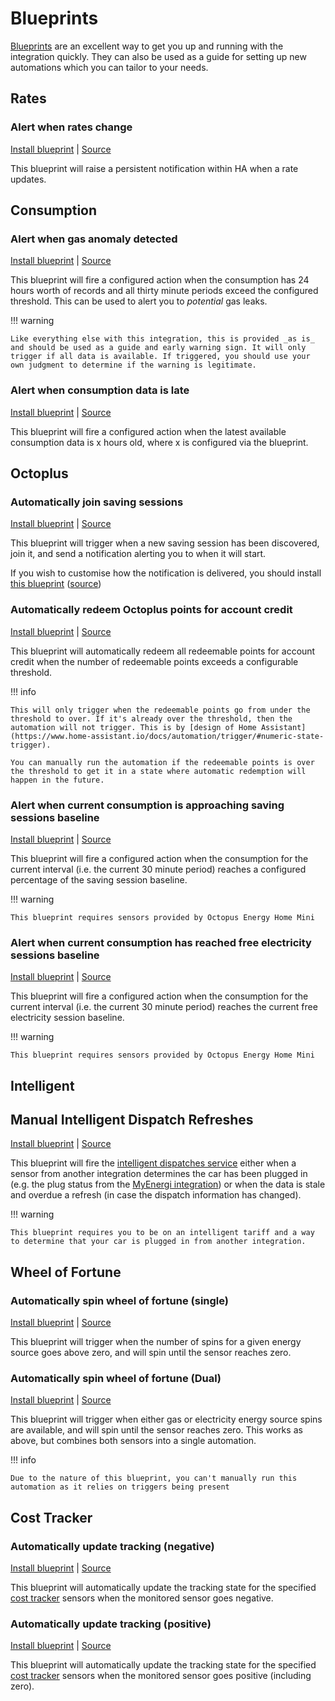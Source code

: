 # Blueprints

[Blueprints](https://www.home-assistant.io/docs/automation/using_blueprints/) are an excellent way to get you up and running with the integration quickly. They can also be used as a guide for setting up new automations which you can tailor to your needs. 

## Rates

### Alert when rates change

[Install blueprint](https://my.home-assistant.io/redirect/blueprint_import/?blueprint_url=https%3A%2F%2Fgithub.com%2FBottlecapDave%2FHomeAssistant-OctopusEnergy%2Fblob%2Fdevelop%2F_docs%2Fblueprints%2Foctopus_energy_rates_changed.yaml) | [Source](./blueprints/octopus_energy_rates_changed.yaml)

This blueprint will raise a persistent notification within HA when a rate updates.

## Consumption

### Alert when gas anomaly detected

[Install blueprint](https://my.home-assistant.io/redirect/blueprint_import/?blueprint_url=https%3A%2F%2Fgithub.com%2FBottlecapDave%2FHomeAssistant-OctopusEnergy%2Fblob%2Fdevelop%2F_docs%2Fblueprints%2Foctopus_energy_gas_anomaly.yaml) | [Source](./blueprints/octopus_energy_gas_anomaly.yaml)

This blueprint will fire a configured action when the consumption has 24 hours worth of records and all thirty minute periods exceed the configured threshold. This can be used to alert you to _potential_ gas leaks.

!!! warning

    Like everything else with this integration, this is provided _as is_ and should be used as a guide and early warning sign. It will only trigger if all data is available. If triggered, you should use your own judgment to determine if the warning is legitimate.

### Alert when consumption data is late

[Install blueprint](https://my.home-assistant.io/redirect/blueprint_import/?blueprint_url=https%3A%2F%2Fgithub.com%2FBottlecapDave%2FHomeAssistant-OctopusEnergy%2Fblob%2Fdevelop%2F_docs%2Fblueprints%octopus_energy_late_consumption_data.yaml) | [Source](./blueprints/octopus_energy_late_consumption_data.yaml)

This blueprint will fire a configured action when the latest available consumption data is x hours old, where x is configured via the blueprint.

## Octoplus

### Automatically join saving sessions

[Install blueprint](https://my.home-assistant.io/redirect/blueprint_import/?blueprint_url=https%3A%2F%2Fgithub.com%2FBottlecapDave%2FHomeAssistant-OctopusEnergy%2Fblob%2Fdevelop%2F_docs%2Fblueprints%2Foctopus_energy_octoplus_join_saving_session.yaml) | [Source](./blueprints/octopus_energy_octoplus_join_saving_session.yaml)

This blueprint will trigger when a new saving session has been discovered, join it, and send a notification alerting you to when it will start.

If you wish to customise how the notification is delivered, you should install [this blueprint](https://my.home-assistant.io/redirect/blueprint_import/?blueprint_url=https%3A%2F%2Fgithub.com%2FBottlecapDave%2FHomeAssistant-OctopusEnergy%2Fblob%2Fdevelop%2F_docs%2Fblueprints%2Foctopus_energy_octoplus_join_saving_session_custom_action.yaml) ([source](./blueprints/octopus_energy_octoplus_join_saving_session_custom_action.yaml))

### Automatically redeem Octoplus points for account credit

[Install blueprint](https://my.home-assistant.io/redirect/blueprint_import/?blueprint_url=https%3A%2F%2Fgithub.com%2FBottlecapDave%2FHomeAssistant-OctopusEnergy%2Fblob%2Fdevelop%2F_docs%2Fblueprints%2Foctopus_energy_octoplus_redeem_points_for_account_credit.yaml) | [Source](./blueprints/octopus_energy_octoplus_redeem_points_for_account_credit.yaml)

This blueprint will automatically redeem all redeemable points for account credit when the number of redeemable points exceeds a configurable threshold.

!!! info

    This will only trigger when the redeemable points go from under the threshold to over. If it's already over the threshold, then the automation will not trigger. This is by [design of Home Assistant](https://www.home-assistant.io/docs/automation/trigger/#numeric-state-trigger).

    You can manually run the automation if the redeemable points is over the threshold to get it in a state where automatic redemption will happen in the future.

### Alert when current consumption is approaching saving sessions baseline

[Install blueprint](https://my.home-assistant.io/redirect/blueprint_import/?blueprint_url=https%3A%2F%2Fgithub.com%2FBottlecapDave%2FHomeAssistant-OctopusEnergy%2Fblob%2Fdevelop%2F_docs%2Fblueprints%octopus_energy_baseline_alert.yaml) | [Source](./blueprints/octopus_energy_baseline_alert.yaml)

This blueprint will fire a configured action when the consumption for the current interval (i.e. the current 30 minute period) reaches a configured percentage of the saving session baseline.

!!! warning

    This blueprint requires sensors provided by Octopus Energy Home Mini

### Alert when current consumption has reached free electricity sessions baseline

[Install blueprint](https://my.home-assistant.io/redirect/blueprint_import/?blueprint_url=https%3A%2F%2Fgithub.com%2FBottlecapDave%2FHomeAssistant-OctopusEnergy%2Fblob%2Fdevelop%2F_docs%2Fblueprints%octopus_energy_free_electricity_baseline_reached.yaml) | [Source](./blueprints/octopus_energy_free_electricity_baseline_reached.yaml)

This blueprint will fire a configured action when the consumption for the current interval (i.e. the current 30 minute period) reaches the current free electricity session baseline.

!!! warning

    This blueprint requires sensors provided by Octopus Energy Home Mini

## Intelligent

## Manual Intelligent Dispatch Refreshes

[Install blueprint](https://my.home-assistant.io/redirect/blueprint_import/?blueprint_url=https%3A%2F%2Fgithub.com%2FBottlecapDave%2FHomeAssistant-OctopusEnergy%2Fblob%2Fdevelop%2F_docs%2Fblueprints%octopus_energy_manual_intelligent_refresh.yaml) | [Source](./blueprints/octopus_energy_manual_intelligent_refresh.yaml)

This blueprint will fire the [intelligent dispatches service](./services.md#octopus_energyrefresh_intelligent_dispatches) either when a sensor from another integration determines the car has been plugged in (e.g. the plug status from the [MyEnergi integration](https://github.com/CJNE/ha-myenergi)) or when the data is stale and overdue a refresh (in case the dispatch information has changed).

!!! warning

    This blueprint requires you to be on an intelligent tariff and a way to determine that your car is plugged in from another integration.

## Wheel of Fortune

### Automatically spin wheel of fortune (single)

[Install blueprint](https://my.home-assistant.io/redirect/blueprint_import/?blueprint_url=https%3A%2F%2Fgithub.com%2FBottlecapDave%2FHomeAssistant-OctopusEnergy%2Fblob%2Fdevelop%2F_docs%2Fblueprints%2Foctopus_energy_spin_wheel_of_fortune_single.yaml) | [Source](./blueprints/octopus_energy_spin_wheel_of_fortune_single.yaml)

This blueprint will trigger when the number of spins for a given energy source goes above zero, and will spin until the sensor reaches zero.

### Automatically spin wheel of fortune (Dual)

[Install blueprint](https://my.home-assistant.io/redirect/blueprint_import/?blueprint_url=https%3A%2F%2Fgithub.com%2FBottlecapDave%2FHomeAssistant-OctopusEnergy%2Fblob%2Fdevelop%2F_docs%2Fblueprints%2Foctopus_energy_spin_wheel_of_fortune_dual.yaml) | [Source](./blueprints/octopus_energy_spin_wheel_of_fortune_dual.yaml)

This blueprint will trigger when either gas or electricity energy source spins are available, and will spin until the sensor reaches zero. This works as above, but combines both sensors into a single automation.

!!! info

    Due to the nature of this blueprint, you can't manually run this automation as it relies on triggers being present

## Cost Tracker

### Automatically update tracking (negative)

[Install blueprint](https://my.home-assistant.io/redirect/blueprint_import/?blueprint_url=https%3A%2F%2Fgithub.com%2FBottlecapDave%2FHomeAssistant-OctopusEnergy%2Fblob%2Fdevelop%2F_docs%2Fblueprints%2Foctopus_energy_cost_tracker_negative.yaml) | [Source](./blueprints/octopus_energy_cost_tracker_negative.yaml)

This blueprint will automatically update the tracking state for the specified [cost tracker](./setup/cost_tracker.md) sensors when the monitored sensor goes negative.

### Automatically update tracking (positive)

[Install blueprint](https://my.home-assistant.io/redirect/blueprint_import/?blueprint_url=https%3A%2F%2Fgithub.com%2FBottlecapDave%2FHomeAssistant-OctopusEnergy%2Fblob%2Fdevelop%2F_docs%2Fblueprints%2Foctopus_energy_cost_tracker_positive.yaml) | [Source](./blueprints/octopus_energy_cost_tracker_positive.yaml)

This blueprint will automatically update the tracking state for the specified [cost tracker](./setup/cost_tracker.md) sensors when the monitored sensor goes positive (including zero).
